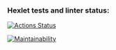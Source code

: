 ### Hexlet tests and linter status:

[![Actions Status](https://github.com/codmod/frontend-project-44/workflows/hexlet-check/badge.svg)](https://github.com/codmod/frontend-project-44/actions)

[![Maintainability](https://api.codeclimate.com/v1/badges/7b32ff82e1659fa6fb93/maintainability)](https://codeclimate.com/github/codmod/frontend-project-44/maintainability)
